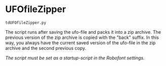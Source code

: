 # UFOfileZipper 

`tdUFOfileZipper.py`

The script runs after saving the ufo-file and packs it into a zip archive. The previous version of the zip archive is copied with the "back" suffix. In this way, you always have the current saved version of the ufo-file in the zip archive and the second previous copy.

_The script must be set as a startup-script in the Robofont settings._

